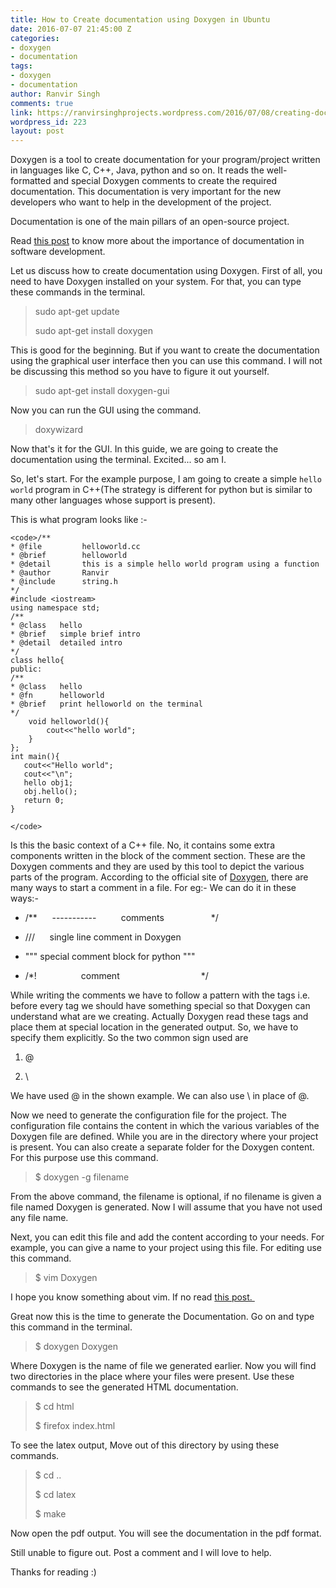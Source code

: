 ```yaml
---
title: How to Create documentation using Doxygen in Ubuntu
date: 2016-07-07 21:45:00 Z
categories:
- doxygen
- documentation
tags:
- doxygen
- documentation
author: Ranvir Singh
comments: true
link: https://ranvirsinghprojects.wordpress.com/2016/07/08/creating-documentation-using-doxygen-in-ubuntu/
wordpress_id: 223
layout: post
---
```


Doxygen is a tool to create documentation for your program/project written in languages like C, C++, Java, python and so on. It reads the well-formatted and special Doxygen comments to create the required documentation. This documentation is very important for the new developers who want to help in the development of the project. 

Documentation is one of the main pillars of an open-source project.

Read [this post](http://wp.me/p7kUg1-3E) to know more about the importance of documentation in software development.

Let us discuss how to create documentation using Doxygen. First of all, you need to have Doxygen installed on your system. For that, you can type these commands in the terminal.


<blockquote>sudo apt-get update

sudo apt-get install doxygen</blockquote>


This is good for the beginning. But if you want to create the documentation using the graphical user interface then you can use this command. I will not be discussing this method so you have to figure it out yourself.


<blockquote>sudo apt-get install doxygen-gui</blockquote>


Now you can run the GUI using the command.


<blockquote>doxywizard</blockquote>


Now that's it for the GUI. In this guide, we are going to create the documentation using the terminal. Excited... so am I.

So, let's start. For the example purpose, I am going to create a simple `hello world` program in C++(The strategy is different for python but is similar to many other languages whose support is present).

This is what program looks like :-

    
    <code>/**
    * @file         helloworld.cc
    * @brief        helloworld
    * @detail       this is a simple hello world program using a function
    * @author       Ranvir
    * @include      string.h
    */
    #include <iostream>
    using namespace std;
    /**
    * @class   hello
    * @brief   simple brief intro
    * @detail  detailed intro
    */
    class hello{
    public:
    /**
    * @class   hello
    * @fn      helloworld
    * @brief   print helloworld on the terminal
    */
        void helloworld(){
            cout<<"hello world";
        }
    };
    int main(){
       cout<<"Hello world";
       cout<<"\n";
       hello obj1;
       obj.hello();
       return 0;
    }
    
    </code>


Is this the basic context of a C++ file. No, it contains some extra components written in the block of the comment section. These are the Doxygen comments and they are used by this tool to depict the various parts of the program. According to the official site of [Doxygen](http://doxygen.org), there are many ways to start a comment in a file. For eg:- We can do it in these ways:-



 	
  * /**      -----------          comments                   */

 	
  * ///      single line comment in Doxygen

 	
  * """ special comment block for python """

 	
  * /*!                  comment                                 */


While writing the comments we have to follow a pattern with the tags i.e. before every tag we should have something special so that Doxygen can understand what are we creating. Actually Doxygen read these tags and place them at special location in the generated output. So, we have to specify them explicitly. So the two common sign used are

 	
  1. @

 	
  2. \


We have used @ in the shown example. We can also use \ in place of @.

Now we need to generate the configuration file for the project. The configuration file contains the content in which the various variables of the Doxygen file are defined. While you are in the directory where your project is present. You can also create a separate folder for the Doxygen content. For this purpose use this command.


<blockquote>$ doxygen -g filename</blockquote>


From the above command, the filename is optional, if no filename is given a file named Doxygen is generated. Now I will assume that you have not used any file name.

Next, you can edit this file and add the content according to your needs. For example, you can give a name to your project using this file. For editing use this command.


<blockquote>$ vim Doxygen</blockquote>


I hope you know something about vim. If no read [this post. ](http://wp.me/p7kUg1-1Z)

Great now this is the time to generate the Documentation. Go on and type this command in the terminal.


<blockquote>$ doxygen Doxygen</blockquote>


Where Doxygen is the name of file we generated earlier. Now you will find two directories in the place where your files were present. Use these commands to see the generated HTML documentation.


<blockquote>$ cd html

$ firefox index.html</blockquote>


To see the latex output, Move out of this directory by using these commands.


<blockquote>$ cd ..

$ cd latex

$ make</blockquote>


Now open the pdf output. You will see the documentation in the pdf format.

Still unable to figure out. Post a comment and I will love to help.

Thanks for reading :)
